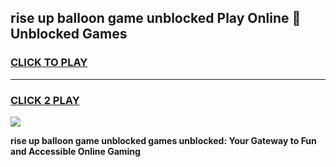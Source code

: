 
## rise up balloon game unblocked Play Online 👋 Unblocked Games
<h3>
<a href="https://premium.freeplayer.one?title=rise_up_balloon_game_unblocked&ref=19F">CLICK TO PLAY</a></h3>
<hr>

<h3>
<a href="https://premium.freeplayer.one?title=rise_up_balloon_game_unblocked&ref=19F">CLICK 2 PLAY</a>
  
</h3>

<a href="https://premium.freeplayer.one?title=rise_up_balloon_game_unblocked&ref=19F"><img src="https://clearcache.store/games.png"></a>


**rise up balloon game unblocked games unblocked: Your Gateway to Fun and Accessible Online Gaming**
